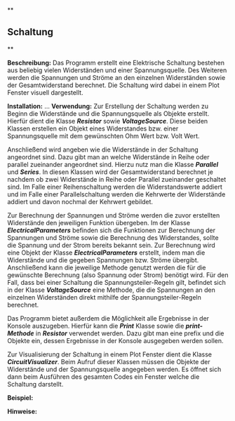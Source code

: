 **

## Schaltung

**

**Beschreibung:**
Das Programm erstellt eine Elektrische Schaltung bestehen aus beliebig vielen Widerständen und einer Spannungsquelle. Des Weiteren werden die Spannungen und Ströme an den einzelnen Widerständen sowie der Gesamtwiderstand berechnet. Die Schaltung wird dabei in einem Plot Fenster visuell dargestellt. 

**Installation:**
	...
**Verwendung:**
Zur Erstellung der Schaltung werden zu Beginn die Widerstände und die Spannungsquelle als Objekte erstellt. Hierfür dient die Klasse ***Resistor*** sowie ***VoltageSource***. 
Diese beiden Klassen erstellen ein Objekt eines Widerstandes bzw. einer Spannungsquelle mit dem gewünschten Ohm Wert bzw. Volt Wert. 

Anschließend wird  angeben wie die Widerstände in der Schaltung angeordnet sind. Dazu gibt man an welche Widerstände in Reihe oder parallel zueinander angeordnet sind.  Hierzu nutz man die Klasse ***Parallel*** und ***Series***. In diesen Klassen wird der Gesamtwiderstand berechnet je nachdem ob zwei Widerstände in Reihe oder Parallel zueinander geschaltet sind. Im Falle einer Reihenschaltung werden die Widerstandswerte addiert und im Falle einer Parallelschaltung werden die Kehrwerte der Widerstände addiert und davon nochmal der Kehrwert gebildet. 

Zur Berechnung der Spannungen und Ströme werden die zuvor erstellten Widerstände den jeweiligen Funktion übergeben. Im der Klasse ***ElectricalParameters*** befinden sich die Funktionen zur Berechnung der Spannungen und Ströme sowie die Berechnung des Widerstandes, sollte die Spannung und der Strom bereits bekannt sein. Zur Berechnung wird eine Objekt der Klasse ***ElectricalParameters*** erstellt, indem man die Widerstände und die gegeben Spannungen bzw. Ströme übergibt. Anschließend kann die jeweilige Methode genutzt werden die für die gewünschte Berechnung (also Spannung oder Strom) benötigt wird. Für den Fall, dass bei einer Schaltung die Spannungsteiler-Regeln gilt, befindet sich in der Klasse ***VoltageSource*** eine Methode, die die Spannungen an den einzelnen Widerständen direkt mithilfe der Spannungsteiler-Regeln berechnet. 

Das Programm bietet außerdem die Möglichkeit alle Ergebnisse in der Konsole auszugeben. Hierfür kann die ***Print*** Klasse sowie die ***print-Methode*** in ***Resistor***  verwendet werden. Dazu gibt man eine prefix und die Objekte ein, dessen Ergebnisse in der Konsole ausgegeben werden sollen.

Zur Visualisierung der Schaltung in einem Plot Fenster dient die Klasse 
***CircuitVisualizer***. Beim Aufruf dieser Klassen müssen die Objekte der Widerstände und der Spannungsquelle angegeben werden. Es öffnet sich dann beim Ausführen des gesamten Codes ein Fenster welche die Schaltung darstellt. 

**Beispiel:**

**Hinweise:**
